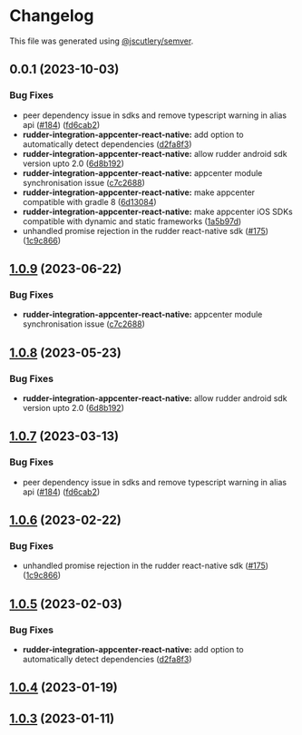 # Changelog

This file was generated using [@jscutlery/semver](https://github.com/jscutlery/semver).

## 0.0.1 (2023-10-03)


### Bug Fixes

* peer dependency issue in sdks and remove typescript warning in alias api ([#184](https://github.com/rudderlabs/rudder-sdk-react-native/issues/184)) ([fd6cab2](https://github.com/rudderlabs/rudder-sdk-react-native/commit/fd6cab262d1cba21dfd7129caa1a53d614cb7783))
* **rudder-integration-appcenter-react-native:** add option to automatically detect dependencies ([d2fa8f3](https://github.com/rudderlabs/rudder-sdk-react-native/commit/d2fa8f3231b83e848a7acccaae3a0fb7f4a57ed6))
* **rudder-integration-appcenter-react-native:** allow rudder android sdk version upto 2.0 ([6d8b192](https://github.com/rudderlabs/rudder-sdk-react-native/commit/6d8b192daf849fd317fc19f59ad15aeef1189899))
* **rudder-integration-appcenter-react-native:** appcenter module synchronisation issue ([c7c2688](https://github.com/rudderlabs/rudder-sdk-react-native/commit/c7c2688e2ad9e5d29ecceecc199cbeca3ec4395e))
* **rudder-integration-appcenter-react-native:** make appcenter compatible with gradle 8 ([6d13084](https://github.com/rudderlabs/rudder-sdk-react-native/commit/6d13084307819f855a7a121c0aea086f9b1eadd5))
* **rudder-integration-appcenter-react-native:** make appcenter iOS SDKs compatible with dynamic and static frameworks ([1a5b97d](https://github.com/rudderlabs/rudder-sdk-react-native/commit/1a5b97dacf31722ea7fe5d497863254c2e13873a))
* unhandled promise rejection in the rudder react-native sdk ([#175](https://github.com/rudderlabs/rudder-sdk-react-native/issues/175)) ([1c9c866](https://github.com/rudderlabs/rudder-sdk-react-native/commit/1c9c866dfd59ef751075ccbcbece36efd891d50b))

## [1.0.9](https://github.com/rudderlabs/rudder-sdk-react-native/compare/rudder-integration-appcenter-react-native@1.0.8...rudder-integration-appcenter-react-native@1.0.9) (2023-06-22)


### Bug Fixes

* **rudder-integration-appcenter-react-native:** appcenter module synchronisation issue ([c7c2688](https://github.com/rudderlabs/rudder-sdk-react-native/commit/c7c2688e2ad9e5d29ecceecc199cbeca3ec4395e))

## [1.0.8](https://github.com/rudderlabs/rudder-sdk-react-native/compare/rudder-integration-appcenter-react-native@1.0.7...rudder-integration-appcenter-react-native@1.0.8) (2023-05-23)


### Bug Fixes

* **rudder-integration-appcenter-react-native:** allow rudder android sdk version upto 2.0 ([6d8b192](https://github.com/rudderlabs/rudder-sdk-react-native/commit/6d8b192daf849fd317fc19f59ad15aeef1189899))

## [1.0.7](https://github.com/rudderlabs/rudder-sdk-react-native/compare/rudder-integration-appcenter-react-native@1.0.6...rudder-integration-appcenter-react-native@1.0.7) (2023-03-13)


### Bug Fixes

* peer dependency issue in sdks and remove typescript warning in alias api ([#184](https://github.com/rudderlabs/rudder-sdk-react-native/issues/184)) ([fd6cab2](https://github.com/rudderlabs/rudder-sdk-react-native/commit/fd6cab262d1cba21dfd7129caa1a53d614cb7783))

## [1.0.6](https://github.com/rudderlabs/rudder-sdk-react-native/compare/rudder-integration-appcenter-react-native@1.0.5...rudder-integration-appcenter-react-native@1.0.6) (2023-02-22)


### Bug Fixes

* unhandled promise rejection in the rudder react-native sdk ([#175](https://github.com/rudderlabs/rudder-sdk-react-native/issues/175)) ([1c9c866](https://github.com/rudderlabs/rudder-sdk-react-native/commit/1c9c866dfd59ef751075ccbcbece36efd891d50b))

## [1.0.5](https://github.com/rudderlabs/rudder-sdk-react-native/compare/rudder-integration-appcenter-react-native@1.0.4...rudder-integration-appcenter-react-native@1.0.5) (2023-02-03)


### Bug Fixes

* **rudder-integration-appcenter-react-native:** add option to automatically detect dependencies ([d2fa8f3](https://github.com/rudderlabs/rudder-sdk-react-native/commit/d2fa8f3231b83e848a7acccaae3a0fb7f4a57ed6))

## [1.0.4](https://github.com/rudderlabs/rudder-sdk-react-native/compare/rudder-integration-appcenter-react-native@1.0.3...rudder-integration-appcenter-react-native@1.0.4) (2023-01-19)

## [1.0.3](https://github.com/rudderlabs/rudder-sdk-react-native/compare/rudder-integration-appcenter-react-native-1.0.2...rudder-integration-appcenter-react-native-1.0.3) (2023-01-11)
